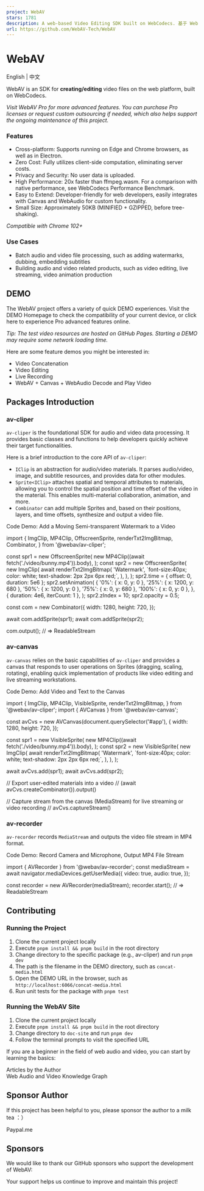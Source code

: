 ```yaml
---
project: WebAV
stars: 1781
description: A web-based Video Editing SDK built on WebCodecs. 基于 WebCodecs 构建的网页视频编辑 SDK。
url: https://github.com/WebAV-Tech/WebAV
---
```


WebAV
=====

English | 中文

WebAV is an SDK for **creating/editing** video files on the web platform, built on WebCodecs.

_Visit WebAV Pro for more advanced features. You can purchase Pro licenses or request custom outsourcing if needed, which also helps support the ongoing maintenance of this project._

### Features

-   Cross-platform: Supports running on Edge and Chrome browsers, as well as in Electron.
-   Zero Cost: Fully utilizes client-side computation, eliminating server costs.
-   Privacy and Security: No user data is uploaded.
-   High Performance: 20x faster than ffmpeg.wasm. For a comparison with native performance, see WebCodecs Performance Benchmark.
-   Easy to Extend: Developer-friendly for web developers, easily integrates with Canvas and WebAudio for custom functionality.
-   Small Size: Approximately 50KB (MINIFIED + GZIPPED, before tree-shaking).

_Compatible with Chrome 102+_

### Use Cases

-   Batch audio and video file processing, such as adding watermarks, dubbing, embedding subtitles
-   Building audio and video related products, such as video editing, live streaming, video animation production

DEMO
----

The WebAV project offers a variety of quick DEMO experiences. Visit the DEMO Homepage to check the compatibility of your current device, or click here to experience Pro advanced features online.

_Tip: The test video resources are hosted on GitHub Pages. Starting a DEMO may require some network loading time._

Here are some feature demos you might be interested in:

-   Video Concatenation
-   Video Editing
-   Live Recording
-   WebAV + Canvas + WebAudio Decode and Play Video

Packages Introduction
---------------------

### av-cliper

`av-cliper` is the foundational SDK for audio and video data processing. It provides basic classes and functions to help developers quickly achieve their target functionalities.

Here is a brief introduction to the core API of `av-cliper`:

-   `IClip` is an abstraction for audio/video materials. It parses audio/video, image, and subtitle resources, and provides data for other modules.
-   `Sprite<IClip>` attaches spatial and temporal attributes to materials, allowing you to control the spatial position and time offset of the video in the material. This enables multi-material collaboration, animation, and more.
-   `Combinator` can add multiple Sprites and, based on their positions, layers, and time offsets, synthesize and output a video file.

Code Demo: Add a Moving Semi-transparent Watermark to a Video

import {
  ImgClip,
  MP4Clip,
  OffscreenSprite,
  renderTxt2ImgBitmap,
  Combinator,
} from '@webav/av-cliper';

const spr1 \= new OffscreenSprite(
  new MP4Clip((await fetch('./video/bunny.mp4')).body),
);
const spr2 \= new OffscreenSprite(
  new ImgClip(
    await renderTxt2ImgBitmap(
      'Watermark',
      \`font-size:40px; color: white; text-shadow: 2px 2px 6px red;\`,
    ),
  ),
);
spr2.time \= { offset: 0, duration: 5e6 };
spr2.setAnimation(
  {
    '0%': { x: 0, y: 0 },
    '25%': { x: 1200, y: 680 },
    '50%': { x: 1200, y: 0 },
    '75%': { x: 0, y: 680 },
    '100%': { x: 0, y: 0 },
  },
  { duration: 4e6, iterCount: 1 },
);
spr2.zIndex \= 10;
spr2.opacity \= 0.5;

const com \= new Combinator({
  width: 1280,
  height: 720,
});

await com.addSprite(spr1);
await com.addSprite(spr2);

com.output(); // => ReadableStream

### av-canvas

`av-canvas` relies on the basic capabilities of `av-cliper` and provides a canvas that responds to user operations on Sprites (dragging, scaling, rotating), enabling quick implementation of products like video editing and live streaming workstations.

Code Demo: Add Video and Text to the Canvas

import {
  ImgClip,
  MP4Clip,
  VisibleSprite,
  renderTxt2ImgBitmap,
} from '@webav/av-cliper';
import { AVCanvas } from '@webav/av-canvas';

const avCvs \= new AVCanvas(document.querySelector('#app'), {
  width: 1280,
  height: 720,
});

const spr1 \= new VisibleSprite(
  new MP4Clip((await fetch('./video/bunny.mp4')).body),
);
const spr2 \= new VisibleSprite(
  new ImgClip(
    await renderTxt2ImgBitmap(
      'Watermark',
      \`font-size:40px; color: white; text-shadow: 2px 2px 6px red;\`,
    ),
  ),
);

await avCvs.add(spr1);
await avCvs.add(spr2);

// Export user-edited materials into a video
// (await avCvs.createCombinator()).output()

// Capture stream from the canvas (MediaStream) for live streaming or video recording
// avCvs.captureStream()

### av-recorder

`av-recorder` records `MediaStream` and outputs the video file stream in MP4 format.

Code Demo: Record Camera and Microphone, Output MP4 File Stream

import { AVRecorder } from '@webav/av-recorder';
const mediaStream \= await navigator.mediaDevices.getUserMedia({
  video: true,
  audio: true,
});

const recorder \= new AVRecorder(mediaStream);
recorder.start(); // => ReadableStream

Contributing
------------

### Running the Project

1.  Clone the current project locally
2.  Execute `pnpm install && pnpm build` in the root directory
3.  Change directory to the specific package (e.g., av-cliper) and run `pnpm dev`
4.  The path is the filename in the DEMO directory, such as `concat-media.html`
5.  Open the DEMO URL in the browser, such as `http://localhost:6066/concat-media.html`
6.  Run unit tests for the package with `pnpm test`

### Running the WebAV Site

1.  Clone the current project locally
2.  Execute `pnpm install && pnpm build` in the root directory
3.  Change directory to `doc-site` and run `pnpm dev`
4.  Follow the terminal prompts to visit the specified URL

If you are a beginner in the field of web audio and video, you can start by learning the basics:

Articles by the Author  
Web Audio and Video Knowledge Graph

Sponsor Author
--------------

If this project has been helpful to you, please sponsor the author to a milk tea ：）

Paypal.me

Sponsors
--------

We would like to thank our GitHub sponsors who support the development of WebAV:

Your support helps us continue to improve and maintain this project!
